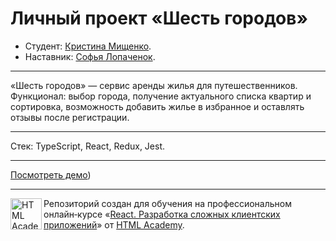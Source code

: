 # Личный проект «Шесть городов»

* Студент: [Кристина Мищенко](https://up.htmlacademy.ru/react/10/user/959701).
* Наставник: [Софья Лопаченок](https://up.htmlacademy.ru/profession/react/9/react/10/user/130414).

---

«Шесть городов» — сервис аренды жилья для путешественников. Функционал: выбор города, получение актуального списка квартир и сортировка, возможность добавить жилье в избранное и оставлять отзывы после регистрации. 

---

Стек: TypeScript, React, Redux, Jest.

---

[Посмотреть демо](https://959701-six-cities-10-nmch.vercel.app/))

---

<a href="https://htmlacademy.ru/intensive/react"><img align="left" width="50" height="50" title="HTML Academy" src="https://up.htmlacademy.ru/static/img/intensive/react/logo-for-github.png"></a>

Репозиторий создан для обучения на профессиональном онлайн‑курсе «[React. Разработка сложных клиентских приложений](https://htmlacademy.ru/intensive/react)» от [HTML Academy](https://htmlacademy.ru).
